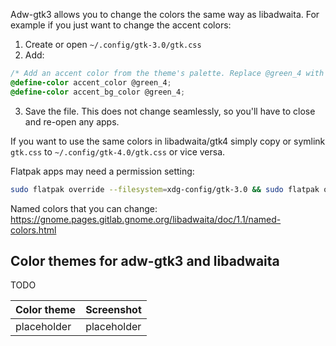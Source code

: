 Adw-gtk3 allows you to change the colors the same way as libadwaita. For example if you just want to change the accent colors:

1. Create or open `~/.config/gtk-3.0/gtk.css`
2. Add:
```css
/* Add an accent color from the theme's palette. Replace @green_4 with any hex color value, or select a color from _palette.scss */
@define-color accent_color @green_4;
@define-color accent_bg_color @green_4;
```
3. Save the file. This does not change seamlessly, so you'll have to close and re-open any apps.

If you want to use the same colors in libadwaita/gtk4 simply copy or symlink `gtk.css` to `~/.config/gtk-4.0/gtk.css` or vice versa.

Flatpak apps may need a permission setting:
```bash
sudo flatpak override --filesystem=xdg-config/gtk-3.0 && sudo flatpak override --filesystem=xdg-config/gtk-4.0
```

Named colors that you can change: https://gnome.pages.gitlab.gnome.org/libadwaita/doc/1.1/named-colors.html

## Color themes for adw-gtk3 and libadwaita

TODO

| Color theme | Screenshot |
|:------------|:-----------|
| placeholder | placeholder |

